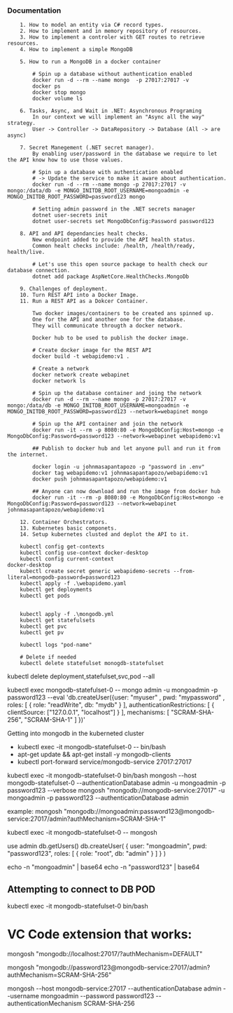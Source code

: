 ### Documentation

```text
    1. How to model an entity via C# record types.
    2. How to implement and in memory repository of resources.
    3. How to implement a controler with GET routes to retrieve resources.
    4. How to implement a simple MongoDB
```
```text
    5. How to run a MongoDB in a docker container
```

```shell
        # Spin up a database without authentication enabled
        docker run -d --rm --name mongo  -p 27017:27017 -v
        docker ps
        docker stop mongo
        docker volume ls
```
```text
    6. Tasks, Async, and Wait in .NET: Asynchronous Programing
        In our context we will implement an "Async all the way" strategy.
        User -> Controller -> DataRepository -> Database (All -> are async)

    7. Secret Manegement (.NET secret manager).
        By enabling user/password in the database we require to let the API know how to use those values.
```
```shell
        # Spin up a database with authentication enabled
        # -> Update the service to make it aware about authentication.
        docker run -d --rm --name mongo -p 27017:27017 -v mongo:/data/db -e MONGO_INITDB_ROOT_USERNAME=mongoadmin -e MONGO_INITDB_ROOT_PASSWORD=password123 mongo

        # Setting admin password in the .NET secrets manager
        dotnet user-secrets init
        dotnet user-secrets set MongoDbConfig:Password password123
```
```text
    8. API and API dependancies healt checks.
        New endpoint added to provide the API health status.
        Common healt checks include: /health, /health/ready, health/live.
```
```shell
        # Let's use this open source package to health check our database connection.
        dotnet add package AspNetCore.HealthChecks.MongoDb
```
```text
    9. Challenges of deployment.
    10. Turn REST API into a Docker Image.
    11. Run a REST API as a Dokcer Container.
        
        Two docker images/containers to be created ans spinned up.
        One for the API and another one for the database.
        They will communicate througth a docker network.

        Docker hub to be used to publish the docker image.
```
```shell
        # Create docker image for the REST API
        docker build -t webapidemo:v1 .
        
        # Create a network
        docker network create webapinet
        docker network ls

        # Spin up the database container and joing the network
        docker run -d --rm --name mongo -p 27017:27017 -v mongo:/data/db -e MONGO_INITDB_ROOT_USERNAME=mongoadmin -e MONGO_INITDB_ROOT_PASSWORD=password123 --network=webapinet mongo

        # Spin up the API container and join the network
        docker run -it --rm -p 8080:80 -e MongoDbConfig:Host=mongo -e MongoDbConfig:Password=password123 --network=webapinet webapidemo:v1

        ## Publish to docker hub and let anyone pull and run it from the internet.

        docker login -u johnmasapantapozo -p "password in .env"
        docker tag webapidemo:v1 johnmasapantapozo/webapidemo:v1
        docker push johnmasapantapozo/webapidemo:v1

        ## Anyone can now download and run the image from docker hub
        docker run -it --rm -p 8080:80 -e MongoDbConfig:Host=mongo -e MongoDbConfig:Password=password123 --network=webapinet johnmasapantapozo/webapidemo:v1
```
```text
    12. Container Orchestrators.
    13. Kubernetes basic componets.
    14. Setup kubernetes clusted and deplot the API to it.

    kubectl config get-contexts
    kubectl config use-context docker-desktop
    kubectl config current-context
docker-desktop
    kubectl create secret generic webapidemo-secrets --from-literal=mongodb-password=password123
    kubectl apply -f .\webapidemo.yaml
    kubectl get deployments
    kubectl get pods


    kubectl apply -f .\mongodb.yml
    kubectl get statefulsets
    kubectl get pvc
    kubectl get pv

    kubectl logs "pod-name"

    # Delete if needed
    kubectl delete statefulset monogdb-statefulset
```

kubectl delete deployment,statefulset,svc,pod --all

kubectl exec mongodb-statefulset-0 -- mongo admin -u mongoadmin -p password123 --eval 'db.createUser({user: "myuser" , pwd: "mypassword" , roles: [ { role: "readWrite", db: "mydb" } ], authenticationRestrictions: [ { clientSource: ["127.0.0.1", "localhost"] } ], mechanisms: [ "SCRAM-SHA-256", "SCRAM-SHA-1" ] })'


Getting into mongodb in the kuberneted cluster
- kubectl exec -it mongodb-statefulset-0 -- bin/bash
- apt-get update && apt-get install -y mongodb-clients
- kubectl port-forward service/mongodb-service 27017:27017

kubectl exec -it mongodb-statefulset-0 bin/bash
mongosh --host mongodb-statefulset-0 --authenticationDatabase admin -u mongoadmin -p password123 --verbose
mongosh "mongodb://mongodb-service:27017" -u mongoadmin -p password123 --authenticationDatabase admin

example: mongosh "mongodb://mongoadmin:password123@mongodb-service:27017/admin?authMechanism=SCRAM-SHA-1"

kubectl exec -it mongodb-statefulset-0 -- mongosh

use admin
db.getUsers()
db.createUser(
   {
     user: "mongoadmin",
     pwd: "password123",
     roles: [ { role: "root", db: "admin" } ]
   }
)


echo -n "mongoadmin" | base64
echo -n "password123" | base64



## Attempting to connect to DB POD
kubectl exec -it mongodb-statefulset-0 bin/bash

# VC Code extension that works:
mongosh "mongodb://localhost:27017/?authMechanism=DEFAULT"


mongosh "mongodb://password123@mongodb-service:27017/admin?authMechanism=SCRAM-SHA-256"

mongosh --host mongodb-service:27017 --authenticationDatabase admin --username mongoadmin --password password123 --authenticationMechanism SCRAM-SHA-256


